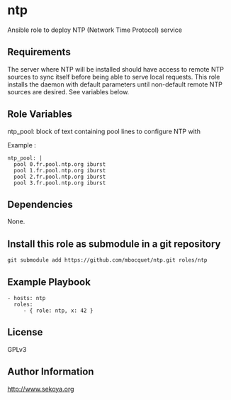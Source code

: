 # ntp

Ansible role to deploy NTP (Network Time Protocol) service

## Requirements

The server where NTP will be installed should have access to remote NTP sources
to sync itself before being able to serve local requests. This role installs
the daemon with default parameters until non-default remote NTP sources are
desired. See variables below.

## Role Variables

ntp_pool: block of text containing pool lines to configure NTP with

Example :

    ntp_pool: |
      pool 0.fr.pool.ntp.org iburst
      pool 1.fr.pool.ntp.org iburst
      pool 2.fr.pool.ntp.org iburst
      pool 3.fr.pool.ntp.org iburst

## Dependencies

None.

## Install this role as submodule in a git repository

`git submodule add https://github.com/mbocquet/ntp.git roles/ntp`

## Example Playbook

    - hosts: ntp
      roles:
         - { role: ntp, x: 42 }

## License

GPLv3

## Author Information

http://www.sekoya.org

